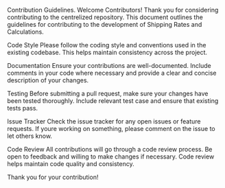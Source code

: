 Contribution Guidelines.
Welcome Contributors!
Thank you for considering contributing to the centrelized repository. This document outlines the guidelines for contributing to the development of Shipping Rates and Calculations.

Code Style
Please follow the coding style and conventions used in the existing codebase. This helps maintain consistency across the project.

Documentation
Ensure your contributions are well-documented. Include comments in your code where necessary and provide a clear and concise description of your changes.

Testing
Before submitting a pull request, make sure your changes have been tested thoroughly. Include relevant test case and ensure that existing tests pass.

Issue Tracker
Check the issue tracker for any open issues or feature requests. If youre working on something, please comment on the issue to let others know.

Code Review
All contributions will go through a code review process. Be open to feedback and willing to make changes if necessary. Code review helps maintain code quality and consistency.

Thank you for your contribution!

